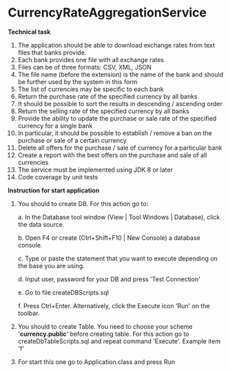 # CurrencyRateAggregationService

**Technical task**
1. The application should be able to download exchange rates from text files that banks provide. 
2. Each bank provides one file with all exchange rates
3. Files can be of three formats: CSV, XML, JSON 
4. The file name (before the extension) is the name of the bank and should be further used by the system in this form
5. The list of currencies may be specific to each bank
6. Return the purchase rate of the specified currency by all banks
7. It should be possible to sort the results in descending / ascending order
8. Return the selling rate of the specified currency by all banks
9. Provide the ability to update the purchase or sale rate of the specified currency for a single bank
10. In particular, it should be possible to establish / remove a ban on the purchase or sale of a certain currency
11. Delete all offers for the purchase / sale of currency for a particular bank
12. Create a report with the best offers on the purchase and sale of all currencies
13. The service must be implemented using JDK 8 or later
14. Code coverage by unit tests



**Instruction for start application**
1. You should to create DB. For this action go to:

     a. In the Database tool window (View | Tool Windows | Database), click the data source.
    
     b. Open F4 or create (Ctrl+Shift+F10 | New Console) a database console.
    
    c. Type or paste the statement that you want to execute depending on the base you are using.
     
    d. Input user, password for your DB and press 'Test Connection'
    
    e. Go to file createDBScripts.sql       
    
    f. Press Ctrl+Enter. Alternatively, click the Execute icon 'Run' on the toolbar.
    
2. You should to create Table. You need to choose your scheme '**currency.public**' before creating table. For this action go to createDbTableScripts.sql and repeat command 'Execute'. Example item 'f'
3. For start this one go to Application.class and press Run